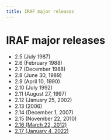 ```yaml
---
title: IRAF major releases
---
```


# IRAF major releases

* 2.5 (July 1987)
* 2.6 (February 1988)
* 2.7 (December 1988)
* 2.8 (June 30, 1989)
* 2.9 (April 10, 1990)
* 2.10 (July 1992)
* 2.11 (August 27, 1997)
* 2.12 (January 25, 2002)
* 2.13 (2006)
* 2.14 (December 1, 2007)
* 2.15 (November 22, 2010)
* [2.16 (March 22, 2012)](2.16)
* [2.17 (January 4, 2022)](/release)
